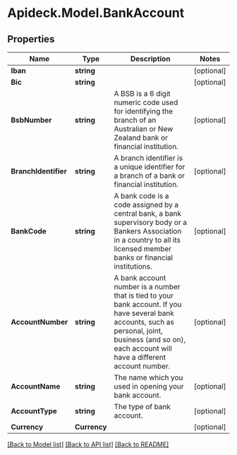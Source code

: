 # Apideck.Model.BankAccount

## Properties

Name | Type | Description | Notes
------------ | ------------- | ------------- | -------------
**Iban** | **string** |  | [optional] 
**Bic** | **string** |  | [optional] 
**BsbNumber** | **string** | A BSB is a 6 digit numeric code used for identifying the branch of an Australian or New Zealand bank or financial institution. | [optional] 
**BranchIdentifier** | **string** | A branch identifier is a unique identifier for a branch of a bank or financial institution. | [optional] 
**BankCode** | **string** | A bank code is a code assigned by a central bank, a bank supervisory body or a Bankers Association in a country to all its licensed member banks or financial institutions. | [optional] 
**AccountNumber** | **string** | A bank account number is a number that is tied to your bank account. If you have several bank accounts, such as personal, joint, business (and so on), each account will have a different account number. | [optional] 
**AccountName** | **string** | The name which you used in opening your bank account. | [optional] 
**AccountType** | **string** | The type of bank account. | [optional] 
**Currency** | **Currency** |  | [optional] 

[[Back to Model list]](../README.md#documentation-for-models) [[Back to API list]](../README.md#documentation-for-api-endpoints) [[Back to README]](../README.md)

